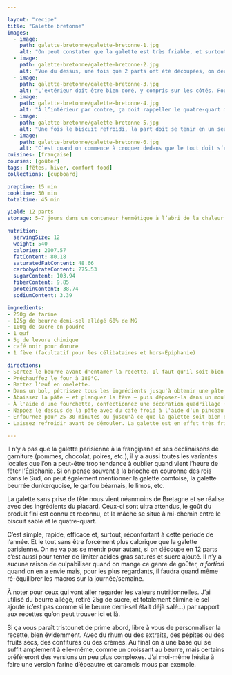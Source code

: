 ```yaml
---

layout: "recipe"
title: "Galette bretonne"
images:
  - image:
    path: galette-bretonne/galette-bretonne-1.jpg
    alt: "On peut constater que la galette est très friable, et surtout bien dorée vu le contraste entre la croûte et l’intérieur."
  - image:
    path: galette-bretonne/galette-bretonne-2.jpg
    alt: "Vue du dessus, une fois que 2 parts ont été découpées, on découvre PacMan en version Tartan avec la décoration à la fourchette. Le quadrillage reste très net malgré la levure chimique."
  - image:
    path: galette-bretonne/galette-bretonne-3.jpg
    alt: "L’extérieur doit être bien doré, y compris sur les côtés. Pour peu que le moule soit bien beurré."
  - image:
    path: galette-bretonne/galette-bretonne-4.jpg
    alt: "À l’intérieur par contre, ça doit rappeller le quatre-quart mais en moins humide."
  - image:
    path: galette-bretonne/galette-bretonne-5.jpg
    alt: "Une fois le biscuit refroidi, la part doit se tenir en un seul morceau."
  - image:
    path: galette-bretonne/galette-bretonne-6.jpg
    alt: "C’est quand on commence à croquer dedans que le tout doit s’effriter. La galette doit reste bien beurrée, pas trop dure."
cuisines: [française]
courses: [goûter]
tags: [fêtes, hiver, comfort food]
collections: [cupboard]

preptime: 15 min
cooktime: 30 min
totaltime: 45 min

yield: 12 parts
storage: 5–7 jours dans un conteneur hermétique à l’abri de la chaleur et de la lumière

nutrition:
  servingSize: 12
  weight: 540
  calories: 2007.57
  fatContent: 80.18
  saturatedFatContent: 48.66
  carbohydrateContent: 275.53
  sugarContent: 103.94
  fiberContent: 9.85
  proteinContent: 38.74
  sodiumContent: 3.39

ingredients:
- 250g de farine
- 125g de beurre demi-sel allégé 60% de MG
- 100g de sucre en poudre
- 1 œuf
- 5g de levure chimique
- café noir pour dorure
- 1 fève (facultatif pour les célibataires et hors-Épiphanie)

directions:
- Sortez le beurre avant d'entamer la recette. Il faut qu'il soit bien mou.
- Préchauffez le four à 180°C.
- Battez l'œuf en omelette.
- Dans un bol, pétrissez tous les ingrédients jusqu'à obtenir une pâte bien lisse que vous pouvez former en boule, comme une pâte à biscuits sablés.
- Abaissez la pâte – et planquez la fêve – puis déposez-la dans un moule bien beurré de 20–24cm de diamètre. 
- À l'aide d'une fourchette, confectionnez une décoration quadrillage (ou toute autre décoration plus à votre goût).
- Nappez le dessus de la pâte avec du café froid à l'aide d'un pinceau.
- Enfournez pour 25–30 minutes ou jusqu'à ce que la galette soit bien dorée. 
- Laissez refroidir avant de démouler. La galette est en effet très friable et doit durcir un peu. 

---
```


Il n’y a pas que la galette parisienne à la frangipane et ses déclinaisons de garniture (pommes, chocolat, poires, etc.), il y a aussi toutes les variantes locales que l’on a peut-être trop tendance à oublier quand vient l’heure de fêter l’Épiphanie. Si on pense souvent à la brioche en couronne des rois dans le Sud, on peut également mentionner la galette comtoise, la galette beurrée dunkerquoise, le garfou béarnais, le limos, etc.

La galette sans prise de tête nous vient néanmoins de Bretagne et se réalise avec des ingrédients du placard. Ceux-ci sont ultra attendus, le goût du produit fini est connu et reconnu, et la mâche se situe à mi-chemin entre le biscuit sablé et le quatre-quart. 

C’est simple, rapide, efficace et, surtout, réconfortant à cette période de l’année. Et le tout sans être forcément plus calorique que la galette parisienne. On ne va pas se mentir pour autant, si on découpe en 12&nbsp;parts c’est aussi pour tenter de limiter acides gras saturés et sucre ajouté. Il n’y a aucune raison de culpabiliser quand on mange ce genre de goûter, *a fortiori* quand on en a envie mais, pour les plus regardants, il faudra quand même ré-équilibrer les macros sur la journée/semaine. 

À noter pour ceux qui vont aller regarder les valeurs nutritionnelles. J’ai utilisé du beurre allégé, retiré 25g de sucre, et totalement éliminé le sel ajouté (c’est pas comme si le beurre demi-sel était déjà salé…) par rapport aux recettes qu’on peut trouver ici et là.

Si ça vous paraît tristounet de prime abord, libre à vous de personnaliser la recette, bien évidemment. Avec du rhum ou des extraits, des pépites ou des fruits secs, des confitures ou des crèmes. Au final on a une base qui se suffit amplement à elle-même, comme un croissant au beurre, mais certains préféreront des versions un peu plus complexes. J’ai moi-même hésite à faire une version farine d’épeautre et caramels mous par exemple.